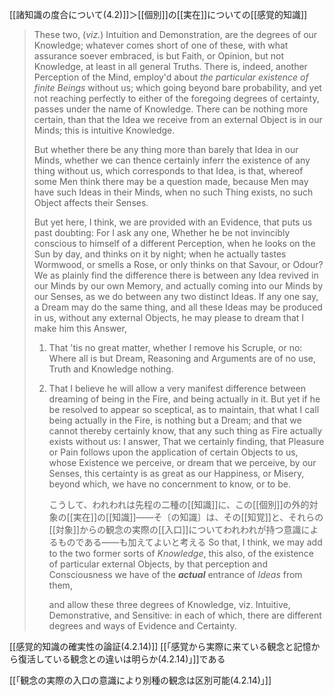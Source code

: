 [[諸知識の度合について(4.2)]]＞[[個別]]の[[実在]]についての[[感覚的知識]]

> These two, (*viz.*) Intuition and Demonstration, are the degrees of our Knowledge; whatever comes short of one of these, with what assurance soever embraced, is but Faith, or Opinion, but not Knowledge, at least in all general Truths. There is, indeed, another Perception of the Mind, employ'd about *the particular existence of finite Beings* without us; which going beyond bare probability, and yet not reaching perfectly to either of the foregoing degrees of certainty, passes under the name of Knowledge. There can be nothing more certain, than that the Idea we receive from an external Object is in our Minds; this is intuitive Knowledge. 
> 
> 
> But whether there be any thing more than barely that Idea in our Minds, whether we can thence certainly inferr the existence of any thing without us, which corresponds to that Idea, is that, whereof some Men think there may be a question made, because Men may have such Ideas in their Minds, when no such Thing exists, no such Object affects their Senses. 
> 
> But yet here, I think, we are provided with an Evidence, that puts us past doubting: For I ask any one, Whether he be not invincibly conscious to himself of a different Perception, when he looks on the Sun by day, and thinks on it by night; when he actually tastes Wormwood, or smells a Rose, or only thinks on that Savour, or Odour? We as plainly find the difference there is between any Idea revived in our Minds by our own Memory, and actually coming into our Minds by our Senses, as we do between any two distinct Ideas. If any one say, a Dream may do the same thing, and all these Ideas may be produced in us, without any external Objects, he may please to dream that I make him this Answer, 
> 1. That 'tis no great matter, whether I remove his Scruple, or no: Where all is but Dream, Reasoning and Arguments are of no use, Truth and Knowledge nothing. 
> 2. That I believe he will allow a very manifest difference between dreaming of being in the Fire, and being actually in it. But yet if he be resolved to appear so sceptical, as to maintain, that what I call being actually in the Fire, is nothing but a Dream; and that we cannot thereby certainly know, that any such thing as Fire actually exists without us: I answer, That we certainly finding, that Pleasure or Pain follows upon the application of certain Objects to us, whose Existence we perceive, or dream that we perceive, by our Senses, this certainty is as great as our Happiness, or Misery, beyond which, we have no concernment to know, or to be. 
>    
>    こうして、われわれは先程の二種の[[知識]]に、この[[個別]]の外的対象の[[実在]]の[[知識]]——そ〔の知識〕は、その[[知覚]]と、それらの[[対象]]からの観念の実際の[[入口]]についてわれわれが持つ意識によるものである——も加えてよいと考える
>    So that, I think, we may add to the two former sorts of *Knowledge*, this also, of the existence of particular external Objects, by that perception and Consciousness we have of the ***actual*** entrance of *Ideas* from them, 
>    
>    and allow these three degrees of Knowledge, viz. Intuitive, Demonstrative, and Sensitive: in each of which, there are different degrees and ways of Evidence and Certainty.




 [[感覚的知識の確実性の論証(4.2.14)]]
 [[「感覚から実際に来ている観念と記憶から復活している観念との違いは明らか(4.2.14)」]]である




[[「観念の実際の入口の意識により別種の観念は区別可能(4.2.14)」]]